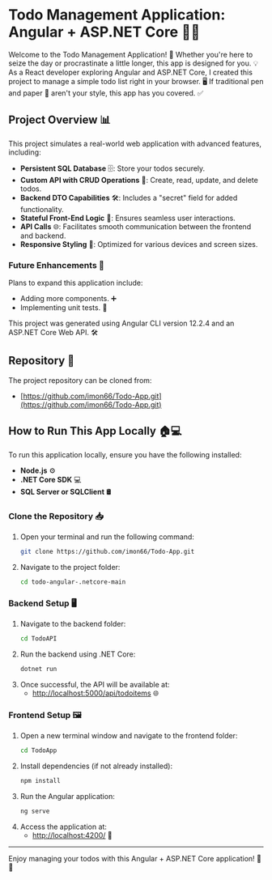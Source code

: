 # Todo Management Application: Angular + ASP.NET Core 🚀📝

Welcome to the Todo Management Application! 🌟 Whether you're here to seize the day or procrastinate a little longer, this app is designed for you. 💡 As a React developer exploring Angular and ASP.NET Core, I created this project to manage a simple todo list right in your browser. 🖥️ If traditional pen and paper 📝 aren't your style, this app has you covered. ✅

## Project Overview 📊

This project simulates a real-world web application with advanced features, including:

- **Persistent SQL Database** 🗄️: Store your todos securely.
- **Custom API with CRUD Operations** 🔄: Create, read, update, and delete todos.
- **Backend DTO Capabilities** 🛠️: Includes a "secret" field for added functionality.
- **Stateful Front-End Logic** 🧠: Ensures seamless user interactions.
- **API Calls** 🌐: Facilitates smooth communication between the frontend and backend.
- **Responsive Styling** 🎨: Optimized for various devices and screen sizes.

### Future Enhancements 🚀

Plans to expand this application include:

- Adding more components. ➕
- Implementing unit tests. 🧪

This project was generated using Angular CLI version 12.2.4 and an ASP.NET Core Web API. 🛠️

## Repository 📁

The project repository can be cloned from:

- [https://github.com/imon66/Todo-App.git](https://github.com/imon66/Todo-App.git)

## How to Run This App Locally 🏠💻

To run this application locally, ensure you have the following installed:

- **Node.js** ⚙️
- **.NET Core SDK** 💻
- **SQL Server or SQLClient** 🛢️

### Clone the Repository 📥

1. Open your terminal and run the following command:
   ```bash
   git clone https://github.com/imon66/Todo-App.git
   ```
2. Navigate to the project folder:
   ```bash
   cd todo-angular-.netcore-main
   ```

### Backend Setup 🖥️

1. Navigate to the backend folder:
   ```bash
   cd TodoAPI
   ```
2. Run the backend using .NET Core:
   ```bash
   dotnet run
   ```
3. Once successful, the API will be available at:
   - [http://localhost:5000/api/todoitems](http://localhost:5000/api/todoitems) 🌐

### Frontend Setup 🖼️

1. Open a new terminal window and navigate to the frontend folder:
   ```bash
   cd TodoApp
   ```
2. Install dependencies (if not already installed):
   ```bash
   npm install
   ```
3. Run the Angular application:
   ```bash
   ng serve
   ```
4. Access the application at:
   - [http://localhost:4200/](http://localhost:4200/) 🌟

---

Enjoy managing your todos with this Angular + ASP.NET Core application! 🎉✅

